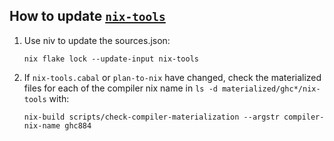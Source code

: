 ## How to update [`nix-tools`](https://github.com/input-output-hk/nix-tools)

1. Use niv to update the sources.json:
   ```shell
   nix flake lock --update-input nix-tools
   ```

2. If `nix-tools.cabal` or `plan-to-nix` have changed, check the
   materialized files for each of the compiler nix name in
   `ls -d materialized/ghc*/nix-tools` with:
   ```shell
   nix-build scripts/check-compiler-materialization --argstr compiler-nix-name ghc884
   ```
